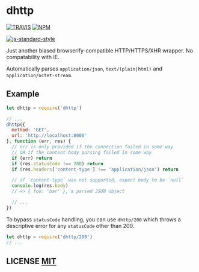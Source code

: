 # dhttp

[![TRAVIS](https://secure.travis-ci.org/dcousens/dhttp.png)](http://travis-ci.org/dcousens/dhttp)
[![NPM](http://img.shields.io/npm/v/dhttp.svg)](https://www.npmjs.org/package/dhttp)

[![js-standard-style](https://cdn.rawgit.com/feross/standard/master/badge.svg)](https://github.com/feross/standard)

Just another biased browserify-compatible HTTP/HTTPS/XHR wrapper.
No compatability with IE.

Automatically parses `application/json`, `text/(plain|html)` and `application/octet-stream`.


## Example

``` javascript
let dhttp = require('dhttp')

// ...
dhttp({
  method: 'GET',
  url: 'http://localhost:8000'
}, function (err, res) {
  // err is only provided if the connection failed in some way
  // OR if the content body parsing failed in some way
  if (err) return
  if (res.statusCode !== 200) return
  if (res.headers['content-type'] !== 'application/json') return

  // if `content-type` was not supported, expect body to be `null`
  console.log(res.body)
  // => { foo: 'bar' }, a parsed JSON object

  // ...
})
```

To bypass `statusCode` handling, you can use `dhttp/200` which throws a descriptive error for any `statusCode` other than 200.

``` javascript
let dhttp = require('dhttp/200')
// ...
```

## LICENSE [MIT](LICENSE)
